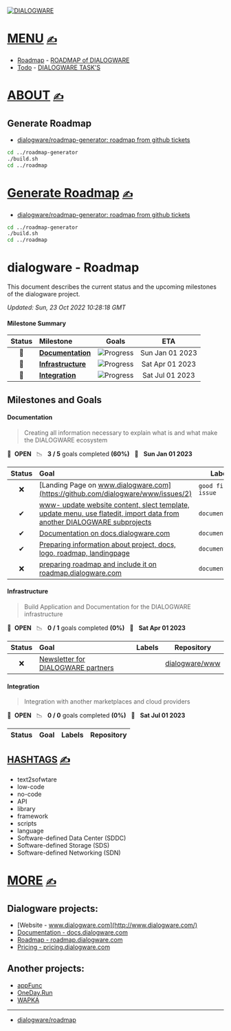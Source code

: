 

[![DIALOGWARE](http://logo.dialogware.com/dialogware-2lines.png)](http://roadmap.dialogware.com/)

# [MENU](https://github.com/dialogware/roadmap/blob/main/DOCS/MENU.md)  [<span style='font-size:20px;'>&#x270D;</span>](https://github.com/dialogware/roadmap/edit/main/DOCS/MENU.md)

+ [Roadmap](http://roadmap.dialogware.com/) - [ROADMAP of DIALOGWARE](https://github.com/orgs/dialogware/projects/2/views/1)
+ [Todo](http://todo.dialogware.com/) - [DIALOGWARE TASK'S](https://github.com/orgs/dialogware/projects/1/views/1)
# [ABOUT](https://github.com/dialogware/roadmap/blob/main/DOCS/ABOUT.md) [<span style='font-size:20px;'>&#x270D;</span>](https://github.com/dialogware/roadmap/edit/main/DOCS/ABOUT.md)


## Generate Roadmap

+ [dialogware/roadmap-generator: roadmap from github tickets](https://github.com/dialogware/roadmap-generator)

```bash
cd ../roadmap-generator
./build.sh
cd ../roadmap
```


# [Generate Roadmap](https://github.com/dialogware/roadmap/blob/main/DOCS/GENERATE.md) [<span style='font-size:20px;'>&#x270D;</span>](https://github.com/dialogware/roadmap/edit/main/DOCS/GENERATE.md)

+ [dialogware/roadmap-generator: roadmap from github tickets](https://github.com/dialogware/roadmap-generator)

```bash
cd ../roadmap-generator
./build.sh
cd ../roadmap
```


# dialogware - Roadmap

This document describes the current status and the upcoming milestones of the dialogware project.

*Updated: Sun, 23 Oct 2022 10:28:18 GMT*

#### Milestone Summary

| Status | Milestone | Goals | ETA |
| :---: | :--- | :---: | :---: |
| 🚀 | **[Documentation](#documentation)** | ![Progress](http://progressed.io/bar/60) | Sun Jan 01 2023 |
| 🚀 | **[Infrastructure](#infrastructure)** | ![Progress](http://progressed.io/bar/0) | Sat Apr 01 2023 |
| 🚀 | **[Integration](#integration)** | ![Progress](http://progressed.io/bar/0) | Sat Jul 01 2023 |

## Milestones and Goals

#### Documentation

> Creating all information necessary to explain what is and what make the DIALOGWARE ecosystem

🚀 &nbsp;**OPEN** &nbsp;&nbsp;📉 &nbsp;&nbsp;**3 / 5** goals completed **(60%)** &nbsp;&nbsp;📅 &nbsp;&nbsp;**Sun Jan 01 2023**

| Status | Goal | Labels | Repository |
| :---: | :--- | --- | --- |
| ❌ | [Landing Page on www.dialogware.com](https://github.com/dialogware/www/issues/2) |`good first issue`| <a href=https://github.com/dialogware/www>dialogware/www</a> |
| ✔ | [www- update website content, slect template, update menu, use flatedit, import data from another DIALOGWARE subprojects](https://github.com/dialogware/www/issues/1) |`documentation`| <a href=https://github.com/dialogware/www>dialogware/www</a> |
| ✔ | [Documentation on docs.dialogware.com](https://github.com/dialogware/docs/issues/1) |`documentation`| <a href=https://github.com/dialogware/docs>dialogware/docs</a> |
| ✔ | [Preparing information about project, docs, logo, roadmap, landingpage](https://github.com/dialogware/roadmap/issues/2) |`documentation`| <a href=https://github.com/dialogware/roadmap>dialogware/roadmap</a> |
| ❌ | [preparing roadmap and include it on roadmap.dialogware.com](https://github.com/dialogware/roadmap/issues/1) |`documentation`| <a href=https://github.com/dialogware/roadmap>dialogware/roadmap</a> |


#### Infrastructure

> Build Application and Documentation for the DIALOGWARE infrastructure

🚀 &nbsp;**OPEN** &nbsp;&nbsp;📉 &nbsp;&nbsp;**0 / 1** goals completed **(0%)** &nbsp;&nbsp;📅 &nbsp;&nbsp;**Sat Apr 01 2023**

| Status | Goal | Labels | Repository |
| :---: | :--- | --- | --- |
| ❌ | [Newsletter for DIALOGWARE partners](https://github.com/dialogware/www/issues/4) | | <a href=https://github.com/dialogware/www>dialogware/www</a> |


#### Integration

> Integration with another marketplaces and cloud providers

🚀 &nbsp;**OPEN** &nbsp;&nbsp;📉 &nbsp;&nbsp;**0 / 0** goals completed **(0%)** &nbsp;&nbsp;📅 &nbsp;&nbsp;**Sat Jul 01 2023**

| Status | Goal | Labels | Repository |
| :---: | :--- | --- | --- |




## [HASHTAGS](https://github.com/dialogware/docs/blob/main/DOCS/TAGS.md) [<span style='font-size:20px;'>&#x270D;</span>](https://github.com/dialogware/docs/edit/main/DOCS/TAGS.md)

+ text2sofwtare
+ low-code
+ no-code
+ API
+ library
+ framework
+ scripts
+ language
+ Software-defined Data Center (SDDC)
+ Software-defined Storage (SDS)
+ Software-defined Networking (SDN)

# [MORE](https://github.com/dialogware/docs/blob/main/DOCS/MORE.md) [<span style='font-size:20px;'>&#x270D;</span>](https://github.com/dialogware/docs/edit/main/DOCS/MORE.md)

## Dialogware projects:

+ [Website - www.dialogware.com](http://www.dialogware.com/)
+ [Documentation - docs.dialogware.com](http://docs.dialogware.com/)
+ [Roadmap - roadmap.dialogware.com](http://roadmap.dialogware.com/)
+ [Pricing - pricing.dialogware.com](http://pricing.dialogware.com/)


## Another projects:

+ [appFunc](https://github.com/orgs/appfunc/repositories)
+ [OneDay.Run](https://github.com/orgs/oneday-run/repositories)
+ [WAPKA](https://github.com/wapka-pl)


---

+ [dialogware/roadmap](https://github.com/dialogware/roadmap)
